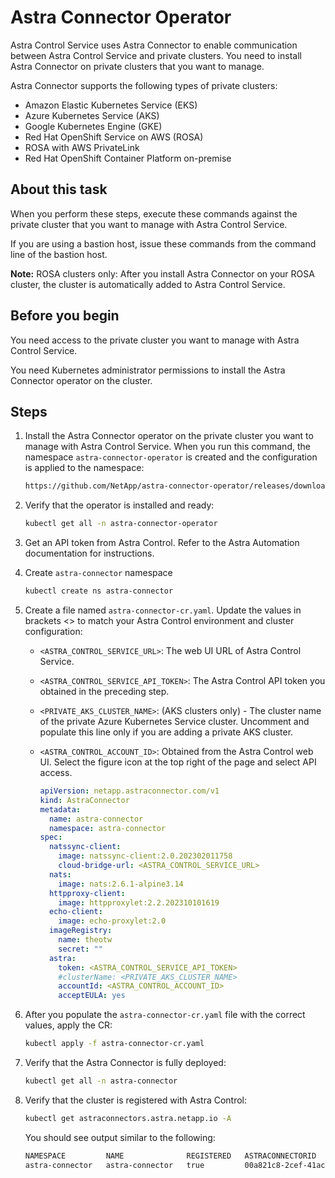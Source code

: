 # Astra Connector Operator 

Astra Control Service uses Astra Connector to enable communication between Astra Control Service and private clusters. You need to install Astra Connector on private clusters that you want to manage.

Astra Connector supports the following types of private clusters:

- Amazon Elastic Kubernetes Service (EKS)
- Azure Kubernetes Service (AKS)
- Google Kubernetes Engine (GKE)
- Red Hat OpenShift Service on AWS (ROSA)
- ROSA with AWS PrivateLink
- Red Hat OpenShift Container Platform on-premise

## About this task

When you perform these steps, execute these commands against the private cluster that you want to manage with Astra Control Service.

If you are using a bastion host, issue these commands from the command line of the bastion host.

**Note:** ROSA clusters only: After you install Astra Connector on your ROSA cluster, the cluster is automatically added to Astra Control Service.

## Before you begin

You need access to the private cluster you want to manage with Astra Control Service.

You need Kubernetes administrator permissions to install the Astra Connector operator on the cluster.

## Steps

1. Install the Astra Connector operator on the private cluster you want to manage with Astra Control Service. When you run this command, the namespace `astra-connector-operator` is created and the configuration is applied to the namespace:

    ```bash
    https://github.com/NetApp/astra-connector-operator/releases/download/23.07.0-202310251519/astraconnector_operator.yaml
    ```

2. Verify that the operator is installed and ready:

    ```bash
    kubectl get all -n astra-connector-operator
    ```

3. Get an API token from Astra Control. Refer to the Astra Automation documentation for instructions.

4. Create `astra-connector` namespace

    ```bash
   kubectl create ns astra-connector
    ```

5. Create a file named `astra-connector-cr.yaml`. Update the values in brackets <> to match your Astra Control environment and cluster configuration:

   - `<ASTRA_CONTROL_SERVICE_URL>`: The web UI URL of Astra Control Service.
   - `<ASTRA_CONTROL_SERVICE_API_TOKEN>`: The Astra Control API token you obtained in the preceding step.
   - `<PRIVATE_AKS_CLUSTER_NAME>`: (AKS clusters only) - The cluster name of the private Azure Kubernetes Service cluster. Uncomment and populate this line only if you are adding a private AKS cluster.
   - `<ASTRA_CONTROL_ACCOUNT_ID>`: Obtained from the Astra Control web UI. Select the figure icon at the top right of the page and select API access.

       ```yaml
       apiVersion: netapp.astraconnector.com/v1
       kind: AstraConnector
       metadata:
         name: astra-connector
         namespace: astra-connector
       spec:
         natssync-client:
           image: natssync-client:2.0.202302011758
           cloud-bridge-url: <ASTRA_CONTROL_SERVICE_URL>
         nats:
           image: nats:2.6.1-alpine3.14
         httpproxy-client:
           image: httpproxylet:2.2.202310101619
         echo-client:
           image: echo-proxylet:2.0
         imageRegistry:
           name: theotw
           secret: ""
         astra:
           token: <ASTRA_CONTROL_SERVICE_API_TOKEN>
           #clusterName: <PRIVATE_AKS_CLUSTER_NAME>
           accountId: <ASTRA_CONTROL_ACCOUNT_ID>
           acceptEULA: yes
       ```
    
6. After you populate the `astra-connector-cr.yaml` file with the correct values, apply the CR:

    ```bash
    kubectl apply -f astra-connector-cr.yaml
    ```

7. Verify that the Astra Connector is fully deployed:

    ```bash
    kubectl get all -n astra-connector
    ```

8. Verify that the cluster is registered with Astra Control:

    ```bash
    kubectl get astraconnectors.astra.netapp.io -A
    ```

   You should see output similar to the following:

   ```bash
   NAMESPACE         NAME              REGISTERED   ASTRACONNECTORID                       STATUS
   astra-connector   astra-connector   true         00a821c8-2cef-41ac-8777-ed05a417883e   Registered with Astra
   ```
